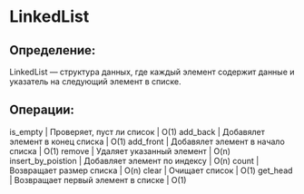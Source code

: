 # LinkedList
## Определение:
LinkedList — структура данных, где каждый элемент содержит данные и указатель на следующий элемент в списке.

## Операции:
is_empty           | Проверяет, пуст ли список          | О(1)
add_back           | Добавялет элемент в конец списка   | O(1)
add_front          | Добавялет элемент в начало списка  | O(1)
remove    		   | Удаляет указанный элемент          | O(n)
insert_by_poistion | Добавляет элемент по индексу       | O(n)
count              | Возвращает размер списка           | O(n)
clear              | Очищает список                     | O(1)
get_head           | Возвращает первый элемент в списке | O(1)